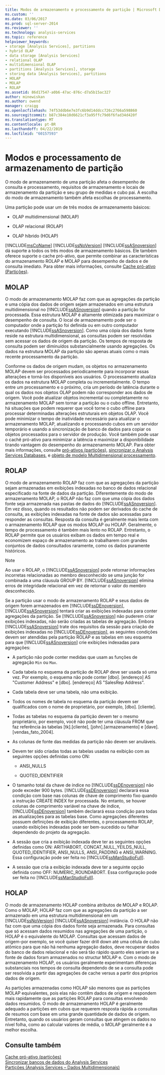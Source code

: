 ```yaml
---
title: Modos de armazenamento e processamento de partição | Microsoft Docs
ms.custom: ''
ms.date: 03/06/2017
ms.prod: sql-server-2014
ms.reviewer: ''
ms.technology: analysis-services
ms.topic: reference
helpviewer_keywords:
- storage [Analysis Services], partitions
- hybrid OLAP
- data storage [Analysis Services]
- relational OLAP
- multidimensional OLAP
- partitions [Analysis Services], storage
- storing data [Analysis Services], partitions
- HOLAP
- MOLAP
- ROLAP
ms.assetid: 86d17547-a0b6-47ac-876c-d7a5b15ac327
author: minewiskan
ms.author: owend
manager: craigg
ms.openlocfilehash: 74f53ddb6e7e3fc6b9d14ddcc726c2766a598860
ms.sourcegitcommit: b87c384e10d6621cf3a95ffc79d6f6fad34d420f
ms.translationtype: MT
ms.contentlocale: pt-BR
ms.lasthandoff: 04/22/2019
ms.locfileid: "60157593"
---
```

# <a name="partition-storage-modes-and-processing"></a>Modos e processamento de armazenamento de partição
  O modo de armazenamento de uma partição afeta o desempenho de consulta e processamento, requisitos de armazenamento e locais de armazenamento da partição e seu grupo de medidas e cubo pai. A escolha do modo de armazenamento também afeta escolhas de processamento.  
  
 Uma partição pode usar um de três modos de armazenamento básicos:  
  
-   OLAP multidimensional (MOLAP)  
  
-   OLAP relacional (ROLAP)  
  
-   OLAP híbrido (HOLAP)  
  
 [!INCLUDE[msCoName](../../includes/msconame-md.md)] [!INCLUDE[ssNoVersion](../../includes/ssnoversion-md.md)] [!INCLUDE[ssASnoversion](../../includes/ssasnoversion-md.md)] dá suporte a todos os três modos de armazenamento básicos. Ele também oferece suporte o cache pró-ativo, que permite combinar as características do armazenamento ROLAP e MOLAP para desempenho de dados e de consulta imediato. Para obter mais informações, consulte [Cache pró-ativo &#40;Partições&#41;](partitions-proactive-caching.md).  
  
## <a name="molap"></a>MOLAP  
 O modo de armazenamento MOLAP faz com que as agregações da partição e uma cópia dos dados de origem sejam armazenados em uma estrutura multidimensional no [!INCLUDE[ssASnoversion](../../includes/ssasnoversion-md.md)] quando a partição for processada. Essa estrutura MOLAP é altamente otimizada para maximizar o desempenho de consulta. O local de armazenamento pode ser o computador onde a partição foi definida ou em outro computador executando [!INCLUDE[ssASnoversion](../../includes/ssasnoversion-md.md)]. Como uma cópia dos dados fonte reside na estrutura multidimensional, as consultas podem ser resolvidas sem acessar os dados de origem da partição. Os tempos de resposta de consulta podem ser diminuídos substancialmente usando agregações. Os dados na estrutura MOLAP da partição são apenas atuais como o mais recente processamento da partição.  
  
 Conforme os dados de origem mudam, os objetos no armazenamento MOLAP devem ser processados periodicamente para incorporar essas alterações e torná-los disponíveis aos usuários. O processamento atualiza os dados na estrutura MOLAP completa ou incrementalmente. O tempo entre um processamento e o próximo, cria um período de latência durante o qual os dados nos objetos OLAP podem não corresponder aos dados de origem. Você pode atualizar objetos incremental ou completamente no armazenamento MOLAP sem tornar a partição ou o cubo offline. Entretanto, há situações que podem requerer que você torne o cubo offline para processar determinadas alterações estruturais em objetos OLAP. Você pode minimizar o tempo de inatividade necessário para atualizar o armazenamento MOLAP, atualizando e processando cubos em um servidor temporário e usando a sincronização de banco de dados para copiar os objetos processados para o servidor de produção.  Você também pode usar o cachê pró-ativo para minimizar a latência e maximizar a disponibilidade tirando vantagem do desempenho do armazenamento MOLAP. Para obter mais informações, consulte [pró-ativos &#40;partições&#41;](partitions-proactive-caching.md), [sincronizar o Analysis Services Databases](../multidimensional-models/synchronize-analysis-services-databases.md), e [objeto de modelo Multidimensional processamento](../multidimensional-models/processing-a-multidimensional-model-analysis-services.md).  
  
## <a name="rolap"></a>ROLAP  
 O modo de armazenamento ROLAP faz com que as agregações da partição sejam armazenadas em exibições indexadas no banco de dados relacional especificado na fonte de dados da partição. Diferentemente do modo de armazenamento MOLAP, o ROLAP não faz com que uma cópia dos dados fonte seja armazenada nas pastas de dados do [!INCLUDE[ssASnoversion](../../includes/ssasnoversion-md.md)]. Em vez disso, quando os resultados não podem ser derivados do cache de consulta, as exibições indexadas na fonte de dados são acessadas para responder as consultas. Resposta da consulta é geralmente mais lenta com o armazenamento ROLAP que os modos MOLAP ou HOLAP. Geralmente, o tempo de processamento é também mais lento no ROLAP. Entretanto, o ROLAP permite que os usuários exibam os dados em tempo real e economizem espaço de armazenamento ao trabalharem com grandes conjuntos de dados consultados raramente, como os dados puramente históricos.  
  
> [!NOTE]  
>  Ao usar o ROLAP, o [!INCLUDE[ssASnoversion](../../includes/ssasnoversion-md.md)] pode retornar informações incorretas relacionadas ao membro desconhecido se uma junção for combinada a uma cláusula GROUP BY. [!INCLUDE[ssASnoversion](../../includes/ssasnoversion-md.md)] elimina erros de integridade relacional em vez de retornar o valor do membro desconhecido.  
  
 Se a partição usar o modo de armazenamento ROLAP e seus dados de origem forem armazenados em [!INCLUDE[ssDEnoversion](../../includes/ssdenoversion-md.md)], [!INCLUDE[ssASnoversion](../../includes/ssasnoversion-md.md)] tentará criar as exibições indexadas para conter agregações da partição. Se [!INCLUDE[ssASnoversion](../../includes/ssasnoversion-md.md)] não puderem criar exibições indexadas, não serão criadas as tabelas de agregação. Embora [!INCLUDE[ssASnoversion](../../includes/ssasnoversion-md.md)] trate dos requisitos da sessão para criação de exibições indexadas no [!INCLUDE[ssDEnoversion](../../includes/ssdenoversion-md.md)], as seguintes condições devem ser atendidas pela partição ROLAP e as tabelas em seu esquema para que [!INCLUDE[ssASnoversion](../../includes/ssasnoversion-md.md)] crie exibições indexadas para agregações:  
  
-   A partição não pode conter medidas que usam as funções de agregação `Min` ou `Max`.  
  
-   Cada tabela no esquema da partição de ROLAP deve ser usada só uma vez. Por exemplo, o esquema não pode conter [dbo]. [endereço] AS "Customer Address" e [dbo]. [endereço] AS "SalesRep Address".  
  
-   Cada tabela deve ser uma tabela, não uma exibição.  
  
-   Todos os nomes de tabela no esquema da partição devem ser qualificados com o nome de proprietário, por exemplo, [dbo]. [cliente].  
  
-   Todas as tabelas no esquema da partição devem ter o mesmo proprietário, por exemplo, você não pode ter uma cláusula FROM que faz referência às tabelas [tk].[cliente], [john].[armazenamento] e [dave].[vendas_fato_2004].  
  
-   As colunas de fonte das medidas da partição não devem ser anuláveis.  
  
-   Devem ter sido criadas todas as tabelas usadas na exibição com as seguintes opções definidas como ON:  
  
    -   ANSI_NULLS  
  
    -   QUOTED_IDENTIFIER  
  
-   O tamanho total da chave de índice no [!INCLUDE[ssDEnoversion](../../includes/ssdenoversion-md.md)] não pode exceder 900 bytes. [!INCLUDE[ssDEnoversion](../../includes/ssdenoversion-md.md)] declarará essa condição com base nas colunas de chave de comprimento fixo quando a instrução CREATE INDEX for processada. No entanto, se houver colunas de comprimento variável na chave de índice, [!INCLUDE[ssDEnoversion](../../includes/ssdenoversion-md.md)] também declarará essa condição para todas as atualizações para as tabelas base. Como agregações diferentes possuem definições de exibição diferentes, o processamento ROLAP, usando exibições indexadas pode ser bem-sucedido ou falhar dependendo do projeto da agregação.  
  
-   A sessão que cria a exibição indexada deve ter as seguintes opções definidas como ON: ARITHABORT, CONCAT_NULL_YEILDS_NULL, QUOTED_IDENTIFIER, ANSI_NULLS, ANSI_PADDING e ANSI_WARNING. Essa configuração pode ser feita no [!INCLUDE[ssManStudioFull](../../includes/ssmanstudiofull-md.md)].  
  
-   A sessão que cria a exibição indexada deve ter a seguinte opção definida como OFF: NUMERIC_ROUNDABORT. Essa configuração pode ser feita no [!INCLUDE[ssManStudioFull](../../includes/ssmanstudiofull-md.md)].  
  
## <a name="holap"></a>HOLAP  
 O modo de armazenamento HOLAP combina atributos de MOLAP e ROLAP. Como o MOLAP, HOLAP faz com que as agregações da partição a ser armazenado em uma estrutura multidimensional em um [!INCLUDE[ssNoVersion](../../includes/ssnoversion-md.md)] [!INCLUDE[ssASnoversion](../../includes/ssasnoversion-md.md)] instância. O HOLAP não faz com que uma cópia dos dados fonte seja armazenada. Para consultas que só acessam dados resumidos nas agregações de uma partição, o HOLAP é o equivalente do MOLAP. Consultas que acessam dados de origem-por exemplo, se você quiser fazer drill down até uma célula de cubo atômico para que não há nenhuma agregação dados, deve recuperar dados do banco de dados relacional e não será tão rápido quanto eles seriam se a fonte de dados foram armazenados no structur MOLAP e. Com o modo de armazenamento HOLAP, os usuários geralmente experimentam diferenças substanciais nos tempos de consulta dependendo de se a consulta pode ser resolvida a partir das agregações de cache versus a partir dos próprios dados de origem.  
  
 As partições armazenadas como HOLAP são menores que as partições MOLAP equivalentes, pois elas não contêm dados de origem e respondem mais rapidamente que as partições ROLAP para consultas envolvendo dados resumidos. O modo de armazenamento HOLAP é geralmente adequado a partições em cubos que requerem resposta rápida a consultas de resumos com base em uma grande quantidade de dados de origem. Entretanto, quando os usuários geram consultas que atingem os dados no nível folha, como ao calcular valores de média, o MOLAP geralmente é a melhor escolha.  
  
## <a name="see-also"></a>Consulte também  
 [Cache pró-ativo &#40;partições&#41;](partitions-proactive-caching.md)   
 [Sincronizar bancos de dados do Analysis Services](../multidimensional-models/synchronize-analysis-services-databases.md)   
 [Partições &#40;Analysis Services – Dados Multidimensionais&#41;](partitions-analysis-services-multidimensional-data.md)  
  
  
